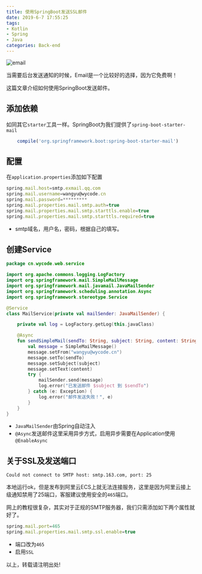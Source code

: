 ```yaml
---
title: 使用SpringBoot发送SSL邮件
date: 2019-6-7 17:55:25
tags:
- Kotlin
- Spring
- Java
categories: Back-end
---
```


![email](https://cms-assets.tutsplus.com/uploads/users/23/posts/26357/preview_image/professional-email-signature-icon.jpg)

当需要后台发送通知的时候，Email是一个比较好的选择，因为它免费啊！

这篇文章介绍如何使用SpringBoot发送邮件。

<!-- more -->

## 添加依赖

如同其它`starter`工具一样。SpringBoot为我们提供了`spring-boot-starter-mail`

```js
    compile('org.springframework.boot:spring-boot-starter-mail')
```

## 配置

在`application.properties`添加如下配置

```js
spring.mail.host=smtp.exmail.qq.com
spring.mail.username=wangyu@wycode.cn
spring.mail.password=*********
spring.mail.properties.mail.smtp.auth=true
spring.mail.properties.mail.smtp.starttls.enable=true
spring.mail.properties.mail.smtp.starttls.required=true
```
- smtp域名，用户名，密码，根据自己的填写。

## 创建Service

```kotlin
package cn.wycode.web.service

import org.apache.commons.logging.LogFactory
import org.springframework.mail.SimpleMailMessage
import org.springframework.mail.javamail.JavaMailSender
import org.springframework.scheduling.annotation.Async
import org.springframework.stereotype.Service

@Service
class MailService(private val mailSender: JavaMailSender) {

    private val log = LogFactory.getLog(this.javaClass)

    @Async
    fun sendSimpleMail(sendTo: String, subject: String, content: String) {
        val message = SimpleMailMessage()
        message.setFrom("wangyu@wycode.cn")
        message.setTo(sendTo)
        message.setSubject(subject)
        message.setText(content)
        try {
            mailSender.send(message)
            log.error("已发送邮件 $subject 到 $sendTo")
        } catch (e: Exception) {
            log.error("邮件发送失败！", e)
        }
    }
}
```
- `JavaMailSender`由Spring自动注入
- `@Async`发送邮件这里采用异步方式，启用异步需要在Application使用`@EnableAsync`


## 关于SSL及发送端口

`Could not connect to SMTP host: smtp.163.com, port: 25`

本地运行ok，但是发布到阿里云ECS上就无法连接服务，这里是因为阿里云接上级通知禁用了25端口，客服建议使用安全的`465`端口。

网上的教程很复杂，其实对于正规的SMTP服务器，我们只需添加如下两个属性就好了。

```js
spring.mail.port=465
spring.mail.properties.mail.smtp.ssl.enable=true
```
- 端口改为`465`
- 启用`SSL`

以上，转载请注明出处!